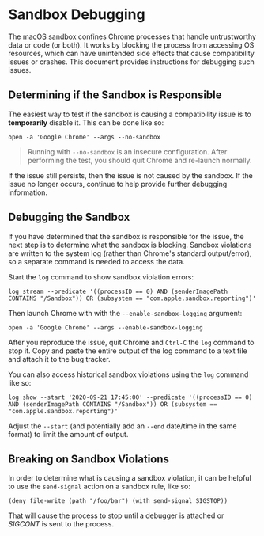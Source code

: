 # Sandbox Debugging

The [macOS sandbox](../../sandbox/mac/seatbelt_sandbox_design.md) confines
Chrome processes that handle untrustworthy data or code (or both). It works by
blocking the process from accessing OS resources, which can have unintended side
effects that cause compatibility issues or crashes. This document provides
instructions for debugging such issues.

## Determining if the Sandbox is Responsible

The easiest way to test if the sandbox is causing a compatibility issue is to
**temporarily** disable it. This can be done like so:

    open -a 'Google Chrome' --args --no-sandbox

> Running with `--no-sandbox` is an insecure configuration. After performing the
> test, you should quit Chrome and re-launch normally.

If the issue still persists, then the issue is not caused by the sandbox. If the
issue no longer occurs, continue to help provide further debugging information.

## Debugging the Sandbox

If you have determined that the sandbox is responsible for the issue, the next
step is to determine what the sandbox is blocking. Sandbox violations are
written to the system log (rather than Chrome's standard output/error), so a
separate command is needed to access the data.

Start the `log` command to show sandbox violation errors:

    log stream --predicate '((processID == 0) AND (senderImagePath CONTAINS "/Sandbox")) OR (subsystem == "com.apple.sandbox.reporting")'

Then launch Chrome with with the `--enable-sandbox-logging` argument:

    open -a 'Google Chrome' --args --enable-sandbox-logging

After you reproduce the issue, quit Chrome and `Ctrl-C` the `log` command to
stop it. Copy and paste the entire output of the log command to a text file and
attach it to the bug tracker.

You can also access historical sandbox violations using the `log` command like
so:

    log show --start '2020-09-21 17:45:00' --predicate '((processID == 0) AND (senderImagePath CONTAINS "/Sandbox")) OR (subsystem == "com.apple.sandbox.reporting")'

Adjust the `--start` (and potentially add an `--end` date/time in the same
format) to limit the amount of output.

## Breaking on Sandbox Violations

In order to determine what is causing a sandbox violation, it can be helpful to
use the `send-signal` action on a sandbox rule, like so:

    (deny file-write (path "/foo/bar") (with send-signal SIGSTOP))

That will cause the process to stop until a debugger is attached or *SIGCONT* is
sent to the process.

